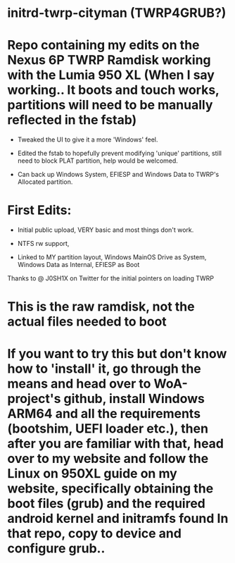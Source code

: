 # initrd-twrp-cityman (TWRP4GRUB?)
# Repo containing my edits on the Nexus 6P TWRP Ramdisk working with the Lumia 950 XL (When I say working.. It boots and touch works, partitions will need to be manually reflected in the fstab)


- Tweaked the UI to give it a more 'Windows' feel.

- Edited the fstab to hopefully prevent modifying 'unique' partitions, still need to block PLAT partition, help would be welcomed.

- Can back up Windows System, EFIESP and Windows Data to TWRP's Allocated partition.

# First Edits: #

- Initial public upload, VERY basic and most things don't work.

- NTFS rw support,

- Linked to MY partition layout, Windows MainOS Drive as System, Windows Data as Internal, EFIESP as Boot



Thanks to @ J0SH1X on Twitter for the initial pointers on loading TWRP

# This is the raw ramdisk, not the actual files needed to boot
# If you want to try this but don't know how to 'install' it, go through the means and head over to WoA-project's github, install Windows ARM64 and all the requirements (bootshim, UEFI loader etc.), then after you are familiar with that, head over to my website and follow the Linux on 950XL guide on my website, specifically obtaining the boot files (grub) and the required android kernel and initramfs found In that repo, copy to device and configure grub..
